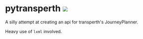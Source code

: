 pytransperth ![](https://api.travis-ci.org/Mause/pytransperth.png)
============

A silly attempt at creating an api for transperth's JourneyPlanner.

Heavy use of `lxml` involved.
